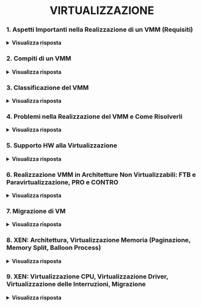 
<h1 align="center">VIRTUALIZZAZIONE</h1>

### 1. Aspetti Importanti nella Realizzazione di un VMM (Requisiti)

<details>
  <summary><b>Visualizza risposta</b></summary>
  
  Generalmente, il VMM deve offrire alle diverse VM le risorse (virtuali) necessarie al loro funzionamento: CPU, memoria, dispositivi I/O.
  I principali *requisiti* realizzativi del VMM possono essere riassunti in 3 punti fondamentali:
  1. **Ambiente di esecuzione identico** a quello della macchina reale. Gli stessi programmi che eseguono sulla macchina reale (non virtualizzata) possono eseguire anche sulla macchina virtualizzata.
  2. **Elevata efficienza** nell'esecuzione dei programmi. Quando possibile il VMM deve permettere alle VM guest l'esecuzione diretta delle istruzioni non privilegiate.
  3. **Stabilità e sicurezza** dell'intero sistema. Il VMM deve rimanere sempre nel pieno controllo delle risorse HW e le VM guest non possono eseguire le istruzioni privilegiate.
</details>

### 2. Compiti di un VMM

<details>
  <summary><b>Visualizza risposta</b></summary>
  
  Il VMM è l'unico mediatore tra HW e SW, e ha il compito di consentire la condivisione di una singola macchina HW a più VM guest, realizzando per ciascuna una sandbox al fine di garantire isolamento e stabilità (del sistema e delle singole VM). Nel caso di un VMM di sistema dev'essere l'unico componente ad avere il pieno controllo dell'HW e a poter eseguire le istruzioni privilegiate (unico componente ad eseguire a ring 0).
  Ha il compito di gestione delle VM: creazione, spegnimento/accensione, eliminazione, migrazione live.
</details>

### 3. Classificazione del VMM

<details>
  <summary><b>Visualizza risposta</b></summary>
  
I diversi tipi di VMM si classificano in base a due parametri:
1. il *livello* a cui si collocano:
    - **VMM di Sistema** - il VMM esegue <ins>direttamente sull'HW</ins> e consiste in un sistema operativo leggero che viene corredato dei driver per pilotare le varie periferiche. In assenza di multiboot è necessario disinstallare il sistema operativo preesistente.
    - **VMM Ospitato** - il VMM è un'<ins>applicazione</ins> che esegue su un sistema operativo preinstallato, al pari delle altre applicazioni. Le singole VM guest sono anch'esse applicazioni.
2. la *modalità di dialogo* tra le VM guest ed il VMM per l'utilizzo dell'HW sottostante:
    - **Virtualizzazione Pura** - le VM guest utilizzano la <ins>stessa insterfaccia</ins> (istruzioni macchina) <ins>fornita dall'architettura fisica</ins>. Generalmente è il caso di HW con supporto nativo alla virtualizzazione.
    - **Paravirtualizzazione** - il VMM presenta alle VM guest un'interfaccia "virtuale", differente da quella fornita dall'HW (<ins>hypercall API</ins>). È una delle possibili soluzioni software che vengono adottate quando l'HW non fornisce supporto nativo alla virtualizzazione. È il caso di XEN.
</details>

### 4. Problemi nella Realizzazione del VMM e Come Risolverli

<details>
  <summary><b>Visualizza risposta</b></summary>
  
  I principali problemi che si possono presentare, nella realizzazione del VMM, sono dovuti ai **ring di protezione**. I ring di protezione, o modalità di esecuzione, sono uno strumento utilizzato dai processori per incrementare il livello di protezione tra i diversi componenti e separare i compiti. Soltiamente vi sono almeno 2 ring: il <ins>ring 0</ins> (supervisor o kernel) è l'unico in cui è possibile eseguire le istruzioni privilegiate della CPU; i <ins>ring >0</ins> (utente) sono quelli in cui non è possibile eseguire le istruzioni privilegiate. Poiché in un sistema virtualizzato con VMM di sistema, <ins>il VMM dev'essere l'unico componente in grado di mantenere in qualunque momento il pieno controllo dell'HW</ins>, esso è anche l'unico componente che può e deve eseguire a ring 0. Di conseguenza:
  1. Si può avere **ring deprivileging**, quando il SO di una macchina virtuale si trova ad eseguire ad un ring inferiore (che non gli è proprio) e di conseguenza non può utilizzare le istruzioni privilegiate del processore.<br/>
  Una possibile <ins>soluzione</ins> a questo problema è l'utilizzo del meccanismo **trap&emulate**, secondo cui quando un SO guest tenta di eseguire un'istruzione privilegiata, la CPU scatena una notifica (*trap*) al VMM e gli trasferisce il controllo. Dopodiché, il VMM controlla la correttezza della richiesta e ne emula (*emulate*) il comportamento.<br/>
  Esempio: se le VM potessero eseguire le istruzioni privilegiate, un SO guest potrebbe chiamare la ```popf```, un'istruzione privilegiata che permette di disabilitare le interruzioni. Ma in questo modo verrebbero disabilitate le interruzioni di tutto il sistema, ed il VMM non potrebbe più riacquisire il controllo dell'HW. Invece, il comportamento desiderato è che venissero disabilitate solo le istruzioni della singola VM che ha effettuato tale chiamata, comportamento realizzabile tramite l'approccio *trap&emulate*.
  2. Si può avere **ring compression**, se ad esempio il processore prevede due soli ring di protezione 0 ed 1. In questo caso, il VMM si troverà a ring 0, mentre sia SO guest che applicazioni si troveranno ad eseguire nello stesso ring utente 1, con *scarso livello di protezione* tra SO e applicazioni.
  3. Si possono verificare problemi dovuti al **ring aliasing**, quando alcune istruzioni non privilegiate permettono di accedere in lettura ad alcuni registri la cui gestione dovrebbe essere riservata al VMM, con *possibili inconsistenze*. Ad esempio il registro CS contiene il current privilege level (CPL) e un SO potrebbe leggere un valore diverso rispetto a quello in cui pensa di eseguire.
</details>

### 5. Supporto HW alla Virtualizzazione

<details>
  <summary><b>Visualizza risposta</b></summary>
  
  L'architettura di una CPU si dice **naturalmente virtualizzabile** se <ins>prevede l'invio di trap allo stato supervisor</ins> (ring 0) ogni volta che un livello di protezione differente tenta di eseguire istruzioni privilegiate. In questo caso la realizzazione del VMM è semplificata, in quanto l'approccio trap&emulate ha il support dell'HW, e vi è supporto all'esecuzione diretta (le istruzioni non privilegiate vengono eseguite direttamente dalle VM guest).
</details>

### 6. Realizzazione VMM in Architetture Non Virtualizzabili: FTB e Paravirtualizzazione, PRO e CONTRO

<details>
  <summary><b>Visualizza risposta</b></summary>
  
Se l'architettura del processore non prevede supporto nativo alla virtualizzazione, è necessario ricorrere a <ins>soluzioni software</ins>. Tra queste, le principali sono:
1. **Fast Binary Translation (FTB)**, si basa sulla compilazione dinamica. Il VMM legge dinamicamente (a runtime) blocchi di istruzioni chiamate dalle VM guest, e <ins>sostituisce le chiamate ad istruzioni privilegiate con chiamate al VMM</ins>, ottenendo lo stesso significato semantico. Come per la compilazione dinamica, vi è la possibilità di salvare in cache i blocchi tradotti, per riutilizzi futuri.
    - *Vantaggi*: ogni VM guest usa la stessa interfaccia fornita dall'architettura fisica, dunque è una copia esatta della macchina reale (Virtualizzazione Pura: non è necessario il porting del Sistema Operativo).
    - *Svantaggi*: la traduzione dinamica è costosa, dunque le prestazioni ne risentono, e la struttura del VMM è più complessa, in quanto deve realizzare anche il layer relativo alla traduzione binaria.
2. **Paravirtualizzazione**, il VMM offre alle VM guest un'interfaccia differente (<ins>hypercall API</ins>) rispetto a quella fornita dalla macchina fisica, per l'accesso alle risorse. I SO guest quando vogliono eseguire istruzioni privilegiate, eseguono direttamente le hypercall, senza generare interruzioni.
    - *Vantaggi*: prestazioni migliori e VMM semplificato.
    - *Svantaggi*: necessità di effettuare il porting dei SO guest (operazione preclusa a sistemi operativi proprietari, ad esempio famiglia Windows).
</details>

### 7. Migrazione di VM

<details>
  <summary><b>Visualizza risposta</b></summary>
  
  Specialmente nei datacenter che forniscono server virtualizzati, la migrazione è utile per una gestione agile delle VM. In particolare è utile per far fronte a: variazioni dinamiche del carico (dunque è possibile effettuare load balancing), manutenzione online dei nodi, gestione finalizzata al risparmio energetico, disaster recovery.
  La migrazione Live permette di spostare una VM da un nodo fisico ad un altro senza doverla spegnere, permettendo di mantenere attivi i servizi da essa forniti. Solitamente si cerca di minimizzare downtime (tempo in cui la macchina non risponde alle richieste degli utenti), tempo totale di migrazione e consumo di banda.
  Migrazione Live tramite Precopy: ha l'obbiettivo di minimizzare il downtime .
  1. *Individuazione* dei nodi coinvolti nella migrazione (sorgente e destinazione);
  2. Allocazione ed *inizializzazione* di una VM container sul nodo di destinazione;
  3. **Pre-copia iterativa** delle pagine:
    - Prima si copiano tutte le pagine allocate in memoria sull'host sorgente, nell'host destinatario;
    - Poi si effettua una copia iterativa delle dirty pages (ovvero le pagine modificate rispetto al ciclo precedente), finché non si raggiunge una soglia minima di pagine.
  4. *Sospensione* della macchina sull'host sorgente e copia delle ultime dirty pages;
  5. *Commit*: eliminazione della macchina dall'host sorgente;
  6. *Resume* della macchina sull'host destinatario.
  Alternative a pre-copy: post-copy (riduce tempo totale di migrazione e consumo di banda, ma ha downtime piuttosto elevato).
</details>

### 8. XEN: Architettura, Virtualizzazione Memoria (Paginazione, Memory Split, Balloon Process)

<details>
  <summary><b>Visualizza risposta</b></summary>
  
  XEN è un VMM di sistema open source basato sulla paravirtualizzazione.

  L'architettura di XEN prevede che il VMM (di sistema) esegua direttamente sull'HW. Le VM guest sono organizzate in domain: vi è il *domain 0* che è assegnato ad una VM speciale (separato dal VMM stesso), e vi sono i *domain utente* (>0) che sono le VM installate. Il VMM si occupa di virtualizzare CPU, memoria e dispositivi di I/O per ogni VM e fornisce un'interfaccia di controllo per la gestione delle risorse e l'amministrazione dei vari domain. Sfrutta la *paravirtualizzazione*: le VM guest eseguono direttamente le istruzioni non privilegiate ed effettuano hypercall per le istruzioni privilegiate.

  ##### Virtualizzazione della memoria
  **Paginazione**: I SO guest gestiscono la *memoria virtuale* mediante paginazione (<ins>meccanismi gestiti da XEN -ring 0-, politiche da VM guest</ins>). Le tabelle delle pagine sono mappate nella memoria fisica da XEN, il quale è l'unico a potervi accedere in *scrittura*, mentre i SO guest possono accedervi in lettura. Per gli *update*, le VM effettuano delle richieste ed il VMM le controlla e le esegue.<br/>
  **Memory Split**: XEN adotta il modello 0/1/3, con VMM a ring 0, SO guest a ring 1 e applicazioni a ring 3. Per aggiungere un ulteriore livello di protezione, viene adottato un meccanismo chiamato *memory split* secondo cui lo <ins>spazio di indirizzamento virtuale per ogni VM è strutturato in modo da contenere il codice di XEN (nei primi 64 MiB, ring 0), il codice del kernel (ring 1) e lo spazio utente (ring 3), in segmenti separati</ins>. Al momento della creazione di un processo, il SO ospitato richiede una tabella delle pagine a XEN, che ne restituisce una a cui sono state aggiunte le pagine del segmento di XEN, registrandola e acquisendovi il diritto di scrittura esclusivo. In questo modo, quando un SO guest tenta di aggiornarla, scatenerà una *protection fault*, che verrà catturato e gestito da XEN.<br/>
  **Balloon Process**: Poiché la paginazione è completamente a carico delle VM guest, serve un meccanismo che <ins>consente al VMM di reclamare pagine di memoria meno utilizzate dalle altre VM</ins>. Per questo motivo, su ogni VM guest è sempre in esecuzione un balloon process che comunica col VMM e, in caso di necessità, può essere chiamato per *gonfiarsi* e richiedere al proprio SO delle pagine, fornendole successivamente al VMM.
</details>

### 9. XEN: Virtualizzazione CPU, Virtualizzazione Driver, Virtualizzazione delle Interruzioni, Migrazione

<details>
  <summary><b>Visualizza risposta</b></summary>
  
  **Virtualizzazione CPU**: Il VMM definisce un'architettura virtuale simile a quella del processore, in cui però le istruzioni privilegiate sono sostituite con hypercall (necessità di porting dei SO guest): l'invocazione di una hypercall determina il passaggio da ring 1 a ring 0. Due clock: real-time (processore), virtual-time (VM).
  
  **Virtualizzazione Driver**: Per consentire alle VM guest di accedere ai dispositivi disponibili a livello HW, XEN virtualizza l'interfaccia di ciascuno, tramite 2 tipi di driver:
  - **back-end driver**, è il driver vero e proprio, solitamente installato nel domain 0;
  - **front-end driver**, è il driver "astratto", semplificato e generico installato nel kernel del SO guest, che all'occorrenza si collega al back-end specifico.

Per la gestione delle richieste viene utilizzata una struttura ad anello chiamata "asyncronous I/O ring" (buffer FIFO circolare), in cui i front-end driver depositano le richieste, che vengono estratte dal back-end driver. Questa soluzione garantisce portabilità, isolamento e semplificazione del VMM.
  
  **Virtualizzazione delle Interruzioni**: Ogni interruzione viene gestita direttamente dal SO guest, ad eccezione dei page fault, in quanto questa richiede l'accesso al registro CR2 (accessibile solo a ring 0), che contiene l'indirizzo di chi l'ha provocato. Dunque la routine di gestione dei page fault prevede che il VMM legga il valore di CR2, lo copi in una variabile del SO guest, e vi restituiscac il controllo.
  
  **Migrazione Live**: la migrazione live su XEN è guest based, e avviene sfruttando un demone che si trova nel domain 0 (del server sorgente). Si adotta la pre-copy con compressione delle pagine per ridurre l'occupazione di banda.
</details>
